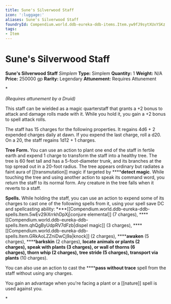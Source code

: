 ```yaml
---
title: Sune's Silverwood Staff
icon: ':luggage:'
aliases: Sune's Silverwood Staff
foundryId: Compendium.world.ddb-eureka-ddb-items.Item.yw9fJ9sytXUxYSKz
tags:
- Item
---
```


# Sune's Silverwood Staff

**Sune's Silverwood Staff**
_Simplem_
**Type:** Simplem
**Quantity:** 1
**Weight:** N/A
**Price:** 250000 gp
**Rarity:** Legendary
**Attunement:** Requires Attunement

*<div class="item-attunement"><i>(Requires attunement by a Druid)</i><p>This staff can be wielded as a magic quarterstaff that grants a +2 bonus to attack and damage rolls made with it. While you hold it, you gain a +2 bonus to spell attack rolls.

The staff has 15 charges for the following properties. It regains 4d6 + 2 expended charges daily at dawn. If you expend the last charge, roll a d20. On a 20, the staff regains 1d12 + 1 charges.

**Tree Form.** You can use an action to plant one end of the staff in fertile earth and expend 1 charge to transform the staff into a healthy tree. The tree is 60 feet tall and has a 5-foot-diameter trunk, and its branches at the top spread out in a 20-foot radius. The tree appears ordinary but radiates a faint aura of [[transmutation]] magic if targeted by ******detect magic**. While touching the tree and using another action to speak its command word, you return the staff to its normal form. Any creature in the tree falls when it reverts to a staff.

**Spells.** While holding the staff, you can use an action to expend some of its charges to cast one of the following spells from it, using your spell save DC and spellcasting ability: ****[[Compendium.world.ddb-eureka-ddb-spells.Item.5wEv29iXrrkhDpXj|conjure elemental]] (7 charges), ****[[Compendium.world.ddb-eureka-ddb-spells.Item.qhQgByUdpRV7dFzb|dispel magic]] (3 charges), ****[[Compendium.world.ddb-eureka-ddb-spells.Item.GRkAoLZZniDwCj9a|knock]] (2 charges), ******awaken** (5 charges), ******barkskin** (2 charges), ******locate animals or plants** (2 charges), ******speak with plants** (3 charges), or ******wall of thorns** (6 charges), **thorn whip****** (2 charges), **tree stride****** (5 charges), **transport via plants****** (10 charges).

You can also use an action to cast the ******pass without trace** spell from the staff without using any charges.

You gain an advantage when you're facing a plant or a [[nature]] spell is used against you. </p>*